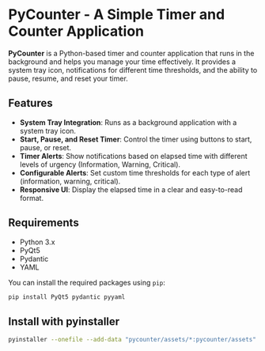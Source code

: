 # PyCounter - A Simple Timer and Counter Application

**PyCounter** is a Python-based timer and counter application that runs in the background and helps you manage your time effectively. It provides a system tray icon, notifications for different time thresholds, and the ability to pause, resume, and reset your timer.

## Features

- **System Tray Integration**: Runs as a background application with a system tray icon.
- **Start, Pause, and Reset Timer**: Control the timer using buttons to start, pause, or reset.
- **Timer Alerts**: Show notifications based on elapsed time with different levels of urgency (Information, Warning, Critical).
- **Configurable Alerts**: Set custom time thresholds for each type of alert (information, warning, critical).
- **Responsive UI**: Display the elapsed time in a clear and easy-to-read format.

## Requirements

- Python 3.x
- PyQt5
- Pydantic
- YAML

You can install the required packages using `pip`:

```bash
pip install PyQt5 pydantic pyyaml
```

## Install with pyinstaller

```bash
pyinstaller --onefile --add-data "pycounter/assets/*:pycounter/assets" --add-data "pycounter/config.yaml:." pycounter/main.py
```


